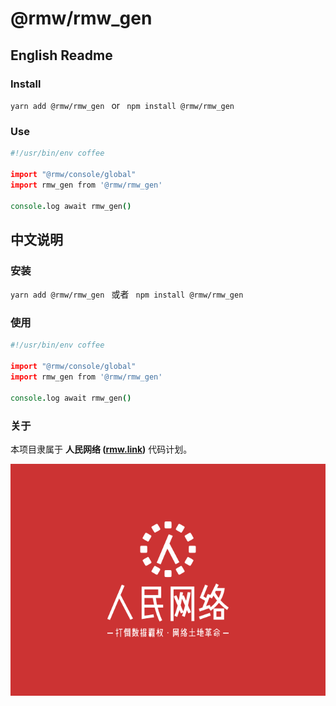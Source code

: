 <!-- 本文件由 ./make.md 自动生成，请不要直接修改此文件 -->

# @rmw/rmw_gen

## English Readme

### Install

```yarn add @rmw/rmw_gen ``` or ``` npm install @rmw/rmw_gen```

### Use

```coffee
#!/usr/bin/env coffee

import "@rmw/console/global"
import rmw_gen from '@rmw/rmw_gen'

console.log await rmw_gen()
```

## 中文说明

###  安装

```yarn add @rmw/rmw_gen ``` 或者 ``` npm install @rmw/rmw_gen```

### 使用

```coffee
#!/usr/bin/env coffee

import "@rmw/console/global"
import rmw_gen from '@rmw/rmw_gen'

console.log await rmw_gen()
```

### 关于

本项目隶属于 **人民网络 ([rmw.link](//rmw.link))** 代码计划。

![人民网络](https://raw.githubusercontent.com/rmw-link/logo/master/rmw.red.bg.svg)